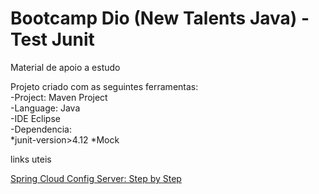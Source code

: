 # Bootcamp Dio (New Talents Java) - Test Junit
Material de apoio a estudo   

Projeto criado com as seguintes ferramentas:  
-Project: Maven Project  
-Language: Java  
-IDE Eclipse  
-Dependencia:  
*junit-version>4.12
*Mock


links uteis  

[Spring Cloud Config Server: Step by Step](https://dev.to/markbdsouza/spring-cloud-config-server-step-by-step-14fd)  
 

